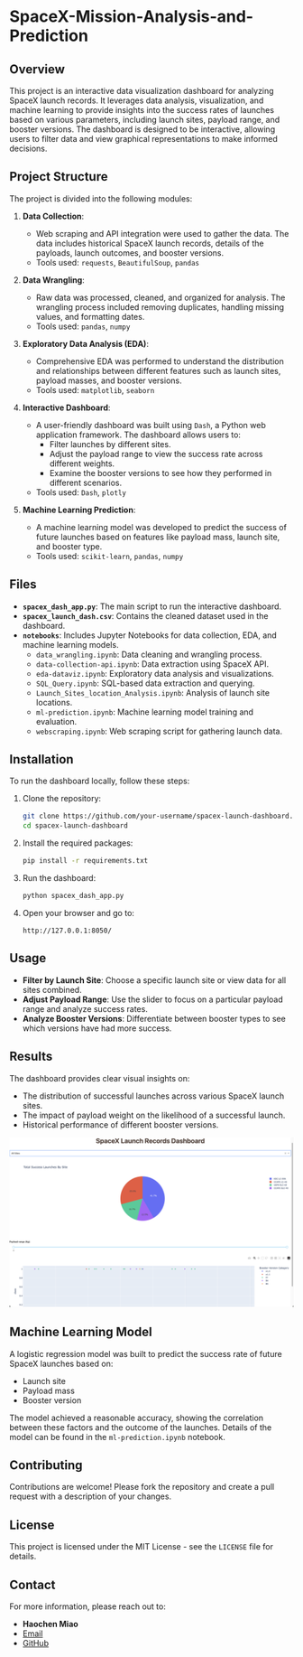 # SpaceX-Mission-Analysis-and-Prediction

## Overview

This project is an interactive data visualization dashboard for analyzing SpaceX launch records. It leverages data analysis, visualization, and machine learning to provide insights into the success rates of launches based on various parameters, including launch sites, payload range, and booster versions. The dashboard is designed to be interactive, allowing users to filter data and view graphical representations to make informed decisions.

## Project Structure

The project is divided into the following modules:

1. **Data Collection**:
   - Web scraping and API integration were used to gather the data. The data includes historical SpaceX launch records, details of the payloads, launch outcomes, and booster versions.
   - Tools used: `requests`, `BeautifulSoup`, `pandas`

2. **Data Wrangling**:
   - Raw data was processed, cleaned, and organized for analysis. The wrangling process included removing duplicates, handling missing values, and formatting dates.
   - Tools used: `pandas`, `numpy`

3. **Exploratory Data Analysis (EDA)**:
   - Comprehensive EDA was performed to understand the distribution and relationships between different features such as launch sites, payload masses, and booster versions.
   - Tools used: `matplotlib`, `seaborn`

4. **Interactive Dashboard**:
   - A user-friendly dashboard was built using `Dash`, a Python web application framework. The dashboard allows users to:
     - Filter launches by different sites.
     - Adjust the payload range to view the success rate across different weights.
     - Examine the booster versions to see how they performed in different scenarios.
   - Tools used: `Dash`, `plotly`

5. **Machine Learning Prediction**:
   - A machine learning model was developed to predict the success of future launches based on features like payload mass, launch site, and booster type.
   - Tools used: `scikit-learn`, `pandas`, `numpy`

## Files

- **`spacex_dash_app.py`**: The main script to run the interactive dashboard.
- **`spacex_launch_dash.csv`**: Contains the cleaned dataset used in the dashboard.
- **`notebooks`**: Includes Jupyter Notebooks for data collection, EDA, and machine learning models.
  - `data_wrangling.ipynb`: Data cleaning and wrangling process.
  - `data-collection-api.ipynb`: Data extraction using SpaceX API.
  - `eda-dataviz.ipynb`: Exploratory data analysis and visualizations.
  - `SQL_Query.ipynb`: SQL-based data extraction and querying.
  - `Launch_Sites_location_Analysis.ipynb`: Analysis of launch site locations.
  - `ml-prediction.ipynb`: Machine learning model training and evaluation.
  - `webscraping.ipynb`: Web scraping script for gathering launch data.

## Installation

To run the dashboard locally, follow these steps:

1. Clone the repository:
   ```bash
   git clone https://github.com/your-username/spacex-launch-dashboard.git
   cd spacex-launch-dashboard
   ```

2. Install the required packages:
   ```bash
   pip install -r requirements.txt
   ```

3. Run the dashboard:
   ```bash
   python spacex_dash_app.py
   ```

4. Open your browser and go to:
   ```
   http://127.0.0.1:8050/
   ```

## Usage

- **Filter by Launch Site**: Choose a specific launch site or view data for all sites combined.
- **Adjust Payload Range**: Use the slider to focus on a particular payload range and analyze success rates.
- **Analyze Booster Versions**: Differentiate between booster types to see which versions have had more success.

## Results

The dashboard provides clear visual insights on:
- The distribution of successful launches across various SpaceX launch sites.
- The impact of payload weight on the likelihood of a successful launch.
- Historical performance of different booster versions.

![Dashboard Screenshot](images/dashboard_screenshot.png)

## Machine Learning Model

A logistic regression model was built to predict the success rate of future SpaceX launches based on:
- Launch site
- Payload mass
- Booster version

The model achieved a reasonable accuracy, showing the correlation between these factors and the outcome of the launches. Details of the model can be found in the `ml-prediction.ipynb` notebook.

## Contributing

Contributions are welcome! Please fork the repository and create a pull request with a description of your changes.

## License

This project is licensed under the MIT License - see the `LICENSE` file for details.

## Contact

For more information, please reach out to:

- **Haochen Miao**
- [Email](mailto:haochen.miao2000@gmail.com)
- [GitHub](https://github.com/haochenmiao)

